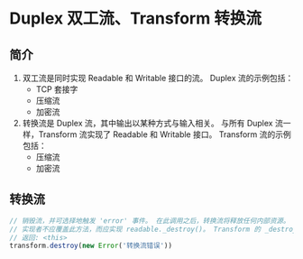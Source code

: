 # Duplex 双工流、Transform 转换流
## 简介
1. 双工流是同时实现 Readable 和 Writable 接口的流。
    Duplex 流的示例包括：
     * TCP 套接字
     * 压缩流
     * 加密流
2. 转换流是 Duplex 流，其中输出以某种方式与输入相关。 与所有 Duplex 流一样，Transform 流实现了 Readable 和 Writable 接口。
   Transform 流的示例包括：
     * 压缩流
     * 加密流
## 转换流
```js
// 销毁流，并可选择地触发 'error' 事件。 在此调用之后，转换流将释放任何内部资源。 
// 实现者不应覆盖此方法，而应实现 readable._destroy()。 Transform 的 _destroy() 的默认实现也会触发 'close'，除非 emitClose 设置为 false。
// 返回: <this>
transform.destroy(new Error('转换流错误'))
```
